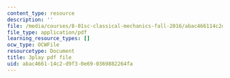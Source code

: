 ```yaml
---
content_type: resource
description: ''
file: /media/courses/8-01sc-classical-mechanics-fall-2016/abac466114c2d9f30e690369882264fa_YGR5_Hf9dDg.pdf
file_type: application/pdf
learning_resource_types: []
ocw_type: OCWFile
resourcetype: Document
title: 3play pdf file
uid: abac4661-14c2-d9f3-0e69-0369882264fa
---
```

